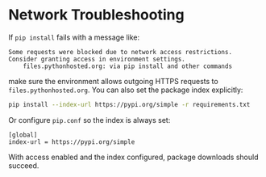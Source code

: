 # Network Troubleshooting

If `pip install` fails with a message like:

```
Some requests were blocked due to network access restrictions. Consider granting access in environment settings.
    files.pythonhosted.org: via pip install and other commands
```

make sure the environment allows outgoing HTTPS requests to `files.pythonhosted.org`.
You can also set the package index explicitly:

```bash
pip install --index-url https://pypi.org/simple -r requirements.txt
```

Or configure `pip.conf` so the index is always set:

```
[global]
index-url = https://pypi.org/simple
```

With access enabled and the index configured, package downloads should succeed.
